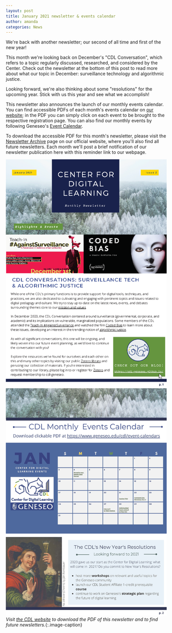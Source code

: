 ```yaml
---
layout: post
title: January 2021 newsletter & events calendar
author: amanda
categories: News
---
```


We're back with another newsletter; our second of all time and first of the new year!

This month we're looking back on December's "CDL Conversation", which refers to a topic regularly discussed, researched, and considered by the Center. Check out the newsletter at the bottom of this post to read more about what our topic in December: surveillance technology and algorithmic justice. 

Looking forward, we're also thinking about some "resolutions" for the upcoming year. Stick with us this year and see what we accomplish!

This newsletter also announces the launch of our monthly events calendar. You can find accessible PDFs of each month's events calendar on [our website](https://www.geneseo.edu/cdl/event-calendars); in the PDF you can simply click on each event to be brought to the respective registration page. You can also find our monthly events by following Geneseo's [Event Calendar](https://events.geneseo.edu/).

To download the accessible PDF for this month's newsletter, please visit the [Newsletter Archive](https://www.geneseo.edu/cdl/newsletter-archive) page on our official website, where you'll also find all future newsletters. Each month we'll post a brief notification of our newsletter publication here with this reminder link to our webpage. 

![Image of January 2021 Newsletter](/images/Jan2021_newsletter_p1.png)
![Image of January 2021 Newsletter](/images/Jan21NewsletterUpdated_p2.jpg)
*Visit [the CDL website](https://www.geneseo.edu/cdl/newsletter-archive) to download the PDF of this newsletter and to find future newsletters.*{:.image-caption}